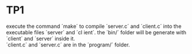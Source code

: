 # TP1 

execute the command ´make´ to compile ´server.c´ and ´client.c´ into the executable files ´server´ and ´cl
ient´.
the ´bin/´ folder will be generate with ´client´ and ´server´ inside it.   
´client.c´ and ´server.c´ are in the ´program/´ folder.